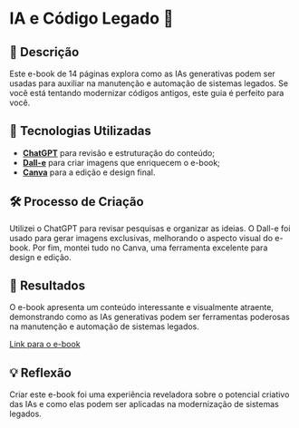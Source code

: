 # IA e Código Legado 🤖

## 📖 Descrição
Este e-book de 14 páginas explora como as IAs generativas podem ser usadas para auxiliar na manutenção e automação de sistemas legados. Se você está tentando modernizar códigos antigos, este guia é perfeito para você.

## 🔧 Tecnologias Utilizadas
- **[ChatGPT](https://chat.openai.com)** para revisão e estruturação do conteúdo;
- **[Dall-e](https://openai.com/index/dall-e-3/)** para criar imagens que enriquecem o e-book;
- **[Canva](https://www.canva.com)** para a edição e design final.

## 🛠 Processo de Criação
Utilizei o ChatGPT para revisar pesquisas e organizar as ideias. O Dall-e foi usado para gerar imagens exclusivas, melhorando o aspecto visual do e-book. Por fim, montei tudo no Canva, uma ferramenta excelente para design e edição.

## 🚀 Resultados
O e-book apresenta um conteúdo interessante e visualmente atraente, demonstrando como as IAs generativas podem ser ferramentas poderosas na manutenção e automação de sistemas legados.

[Link para o e-book](https://github.com/felipeocs/lab-natty-or-not/blob/main/output/E-book%20-%20IA%20e%20C%C3%B3digo%20Legado.pdf)

## 💡 Reflexão
Criar este e-book foi uma experiência reveladora sobre o potencial criativo das IAs e como elas podem ser aplicadas na modernização de sistemas legados.
